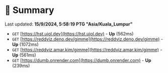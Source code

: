 # 📖 Summary
Last updated: **15/9/2024, 5:58:19 PTG "Asia/Kuala_Lumpur"**

- `GET` [https://hst.ujol.dev](https://hst.ujol.dev) - **Up** (562ms)
- `GET` [https://reddviz.deno.dev/gimme](https://reddviz.deno.dev/gimme) - **Up** (1072ms)
- `GET` [https://reddviz.amar.kim/gimme](https://reddviz.amar.kim/gimme) - **Up** (561ms)
- `GET` [https://dumb.onrender.com](https://dumb.onrender.com) - **Up** (239ms)
